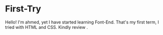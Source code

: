 # First-Try
Hello! I'm ahmed, yet I have started learning Font-End. That's my first term, I tried with HTML and CSS. Kindly review .
